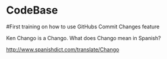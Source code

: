 # CodeBase

#First training on how to use GitHubs Commit Changes feature

Ken Chango is a Chango. What does Chango mean in Spanish?

http://www.spanishdict.com/translate/Chango 
